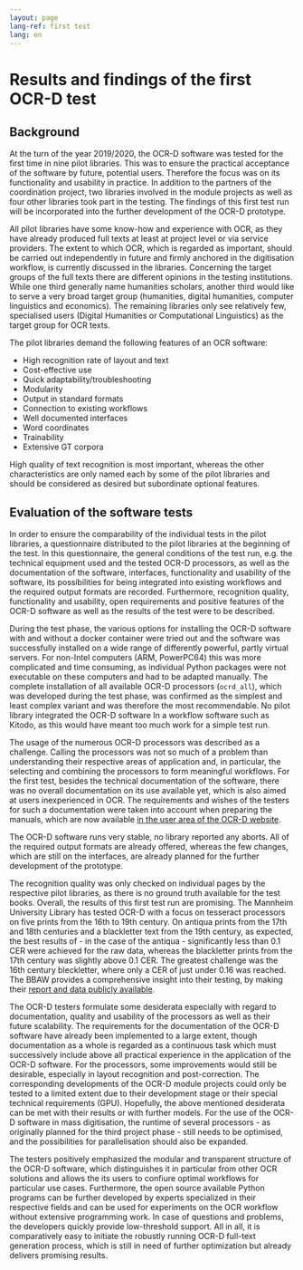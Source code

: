 ```yaml
---
layout: page
lang-ref: first test
lang: en
---
```


# Results and findings of the first OCR-D test

## Background

At the turn of the year 2019/2020, the OCR-D software was tested for the first
time in nine pilot libraries. This was to ensure the practical acceptance of
the software by future, potential users. Therefore the focus was on its
functionality and usability in practice. In addition to the partners of the
coordination project, two libraries involved in the module projects as well as
four other libraries took part in the testing. The findings of this first test
run will be incorporated into the further development of the OCR-D prototype.

All pilot libraries have some know-how and experience with OCR, as they have
already produced full texts at least at project level or via service providers.
The extent to which OCR, which is regarded as important, should be carried out
independently in future and firmly anchored in the digitisation workflow, is
currently discussed in the libraries. Concerning the target groups of the full
texts there are different opinions in the testing institutions. While one third
generally name humanities scholars, another third would like to serve a very
broad target group (humanities, digital humanities, computer linguistics and
economics). The remaining libraries only see relatively few, specialised users
(Digital Humanities or Computational Linguistics) as the target group for OCR
texts.

The pilot libraries demand the following features of an OCR software:
* High recognition rate of layout and text
* Cost-effective use
* Quick adaptability/troubleshooting
* Modularity
* Output in standard formats
* Connection to existing workflows
* Well documented interfaces
* Word coordinates
* Trainability
* Extensive GT corpora

High quality of text recognition is most important, whereas the other
characteristics are only named each by some of the pilot libraries and should
be considered as desired but subordinate optional features.


## Evaluation of the software tests

In order to ensure the comparability of the individual tests in the pilot
libraries, a questionnaire distributed to the pilot libraries at the beginning
of the test. In this questionnaire, the general conditions of the test run,
e.g. the technical equipment used and the tested OCR-D processors, as well as
the documentation of the software, interfaces, functionality and usability of
the software, its possibilities for being integrated into existing workflows
and the required output formats are recorded. Furthermore, recognition quality,
functionality and usability, open requirements and positive features of the
OCR-D software as well as the results of the test were to be described.

During the test phase, the various options for installing the OCR-D software
with and without a docker container were tried out and the software was
successfully installed on a wide range of differently powerful, partly virtual
servers. For non-Intel computers (ARM, PowerPC64) this was more complicated and
time consuming, as individual Python packages were not executable on these
computers and had to be adapted manually. The complete installation of all
available OCR-D processors (``ocrd_all``), which was developed during the test
phase, was confirmed as the simplest and least complex variant and was
therefore the most recommendable. No pilot library integrated the OCR-D
software In a workflow software such as Kitodo, as this would have meant too
much work for a simple test run.

The usage of the numerous OCR-D processors was described as a challenge.
Calling the processors was not so much of a problem than understanding their
respective areas of application and, in particular, the selecting and combining
the processors to form meaningful workflows. For the first test, besides the
technical documentation of the software, there was no overall documentation on
its use available yet, which is also aimed at users inexperienced in OCR. The
requirements and wishes of the testers for such a documentation were taken into
account when preparing the manuals, which are now available [in the user area
of the OCR-D website](https://ocr-d.de/de/use.html).

The OCR-D software runs very stable, no library reported any aborts. All of the
required output formats are already offered, whereas the few changes, which are
still on the interfaces, are already planned for the further development of the
prototype.

The recognition quality was only checked on individual pages by the respective
pilot libraries, as there is no ground truth available for the test books.
Overall, the results of this first test run are promising. The Mannheim
University Library has tested OCR-D with a focus on tesseract processors on
five prints from the 16th to 19th century. On antiqua prints from the 17th and
18th centuries and a blackletter text from the 19th century, as expected, the
best results of - in the case of the antiqua - significantly less than 0.1 CER
were achieved for the raw data, whereas the blackletter prints from the 17th
century was slightly above 0.1 CER. The greatest challenge was the 16th century
bleckletter, where only a CER of just under 0.16 was reached. The BBAW provides
a comprehensive insight into their testing, by making their [report and data
publicly available](https://github.com/tboenig/ocrd_bbaw_pilotbibliothek).

The OCR-D testers formulate some desiderata especially with regard to
documentation, quality and usability of the processors as well as their future
scalability. The requirements for the documentation of the OCR-D software have
already been implemented to a large extent, though documentation as a whole is
regarded as a continuous task which must successively include above all
practical experience in the application of the OCR-D software. For the
processors, some improvements would still be desirable, especially in layout
recognition and post-correction. The corresponding developments of the OCR-D
module projects could only be tested to a limited extent due to their
development stage or their special technical requirements (GPU). Hopefully, the
above mentioned desiderata can be met with their results or with further
models. For the use of the OCR-D software in mass digitisation, the runtime of
several processors - as originally planned for the third project phase - still
needs to be optimised, and the possibilities for parallelisation should also be
expanded.

The testers positively emphasized the modular and transparent structure of the
OCR-D software, which distinguishes it in particular from other OCR solutions
and allows the its users to confiure optimal workflows for particular use
cases. Furthermore, the open source available Python programs can be further
developed by experts specialized in their respective fields and can be used for
experiments on the OCR workflow without extensive programming work. In case of
questions and problems, the developers quickly provide low-threshold support.
All in all, it is comparatively easy to initiate the robustly running OCR-D
full-text generation process, which is still in need of further optimization
but already delivers promising results.
